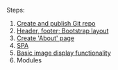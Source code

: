 Steps:

1. [Create and publish Git repo](step-01/README.md)
2. [Header, footer; Bootstrap layout](step-02/README.md)
3. [Create 'About' page](step-03/README.md)
4. [SPA](step-04/README.md)
5. [Basic image display functionality](step-05/README.md)
6. Modules
